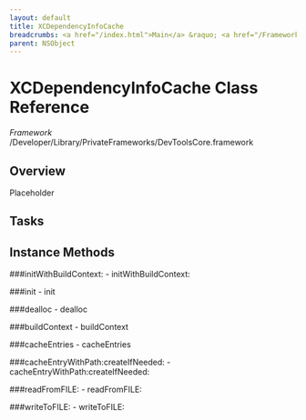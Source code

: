 ```yaml
---
layout: default
title: XCDependencyInfoCache
breadcrumbs: <a href="/index.html">Main</a> &raquo; <a href="/Frameworks.html">Framework</a> &raquo; <a href="/Frameworks/DevToolsCore.html">DevToolsCore</a> &raquo; XCDependencyInfoCache
parent: NSObject 
---
```

# XCDependencyInfoCache Class Reference

*Framework* /Developer/Library/PrivateFrameworks/DevToolsCore.framework

## Overview

Placeholder

## Tasks

## Instance Methods

<a name="-initWithBuildContext:"></a>
###initWithBuildContext:
    - initWithBuildContext:

<a name="-init"></a>
###init
    - init

<a name="-dealloc"></a>
###dealloc
    - dealloc

<a name="-buildContext"></a>
###buildContext
    - buildContext

<a name="-cacheEntries"></a>
###cacheEntries
    - cacheEntries

<a name="-cacheEntryWithPath:createIfNeeded:"></a>
###cacheEntryWithPath:createIfNeeded:
    - cacheEntryWithPath:createIfNeeded:

<a name="-readFromFILE:"></a>
###readFromFILE:
    - readFromFILE:

<a name="-writeToFILE:"></a>
###writeToFILE:
    - writeToFILE:

